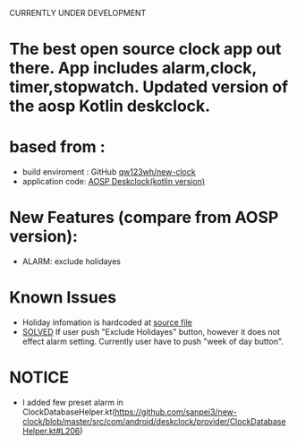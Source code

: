 CURRENTLY UNDER DEVELOPMENT

# The best open source clock app out there. App includes alarm,clock, timer,stopwatch. Updated version of the aosp Kotlin deskclock.

# based from :
* build enviroment : GitHub [qw123wh/new-clock](https://github.com/qw123wh/new-clock)
* application code: [AOSP Deskclock(kotlin version)](https://android.googlesource.com/platform/packages/apps/DeskClock/+/a0b1d03354e46c2d505adf35966d5fbcc207a980/src/com/android/deskclock/)

# New Features (compare from AOSP version):
* ALARM: exclude holidayes

# Known Issues
* Holiday infomation is hardcoded at [source file](https://github.com/sanpei3/new-clock/blob/master/src/com/android/deskclock/data/Holidays.kt)
* [SOLVED](https://github.com/sanpei3/new-clock/commit/c0b40f2bea72226412305dcb5c8238490814f607#diff-cd42fd1660bc47709114e606adf51ec7b81c925830c1cebd89729f73e5bfbaaa) If user push "Exclude Holidayes" button, however it does not effect alarm setting. Currently user have to push "week of day button".

# NOTICE
* I added few preset alarm in ClockDatabaseHelper.kt(https://github.com/sanpei3/new-clock/blob/master/src/com/android/deskclock/provider/ClockDatabaseHelper.kt#L206)
